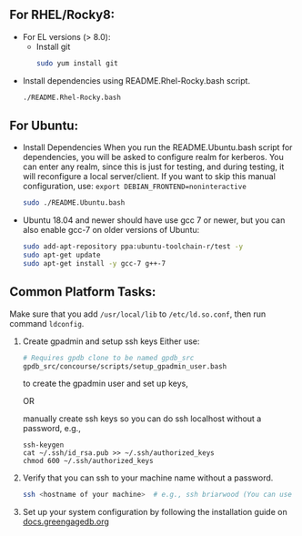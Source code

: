 ## For RHEL/Rocky8:

  - For EL versions (> 8.0):
    - Install git
      ```bash
      sudo yum install git
      ```
  - Install dependencies using README.Rhel-Rocky.bash script.
       ```bash
       ./README.Rhel-Rocky.bash
       ```

## For Ubuntu:

- Install Dependencies
  When you run the README.Ubuntu.bash script for dependencies, you will be asked to configure realm for kerberos.
  You can enter any realm, since this is just for testing, and during testing, it will reconfigure a local server/client.
  If you want to skip this manual configuration, use:
  `export DEBIAN_FRONTEND=noninteractive`

  ```bash
  sudo ./README.Ubuntu.bash
  ```

- Ubuntu 18.04 and newer should have use gcc 7 or newer, but you can also enable gcc-7 on older versions of Ubuntu:

  ```bash
  sudo add-apt-repository ppa:ubuntu-toolchain-r/test -y
  sudo apt-get update
  sudo apt-get install -y gcc-7 g++-7
  ```

## Common Platform Tasks:

Make sure that you add `/usr/local/lib` to `/etc/ld.so.conf`,
then run command `ldconfig`.
1. Create gpadmin and setup ssh keys
   Either use:

   ```bash
   # Requires gpdb clone to be named gpdb_src
   gpdb_src/concourse/scripts/setup_gpadmin_user.bash
   ```
   to create the gpadmin user and set up keys,

   OR

   manually create ssh keys so you can do ssh localhost without a password, e.g., 
   
   ```
   ssh-keygen
   cat ~/.ssh/id_rsa.pub >> ~/.ssh/authorized_keys
   chmod 600 ~/.ssh/authorized_keys
   ```

1. Verify that you can ssh to your machine name without a password.

   ```bash
   ssh <hostname of your machine>  # e.g., ssh briarwood (You can use `hostname` to get the hostname of your machine.)
   ```

1. Set up your system configuration by following the installation guide on [docs.greengagedb.org](https://docs.greengagedb.org)


